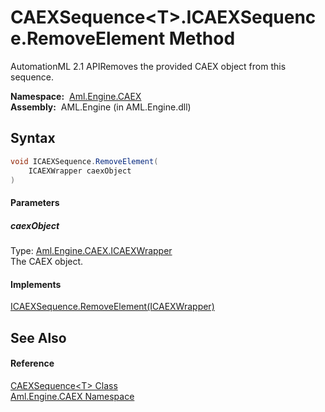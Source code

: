 CAEXSequence&lt;T>.ICAEXSequence.RemoveElement Method
=====================================================
AutomationML 2.1 APIRemoves the provided CAEX object from this sequence.

  **Namespace:**  [Aml.Engine.CAEX][1]  
  **Assembly:**  AML.Engine (in AML.Engine.dll)

Syntax
------

```csharp
void ICAEXSequence.RemoveElement(
	ICAEXWrapper caexObject
)
```

#### Parameters

##### *caexObject*
Type: [Aml.Engine.CAEX.ICAEXWrapper][2]  
The CAEX object.

#### Implements
[ICAEXSequence.RemoveElement(ICAEXWrapper)][3]  


See Also
--------

#### Reference
[CAEXSequence&lt;T> Class][4]  
[Aml.Engine.CAEX Namespace][1]  

[1]: ../README.md
[2]: ../ICAEXWrapper/README.md
[3]: ../ICAEXSequence/RemoveElement.md
[4]: README.md
[5]: https://www.automationml.org
[6]: ../../icons/logoShade.png